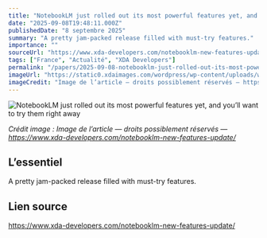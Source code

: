 ```yaml
---
title: "NotebookLM just rolled out its most powerful features yet, and you’ll want to try them right away"
date: "2025-09-08T19:48:11.000Z"
publishedDate: "8 septembre 2025"
summary: "A pretty jam-packed release filled with must-try features."
importance: ""
sourceUrl: "https://www.xda-developers.com/notebooklm-new-features-update/"
tags: ["France", "Actualité", "XDA Developers"]
permalink: "/papers/2025-09-08-notebooklm-just-rolled-out-its-most-powerful-features-yet-and-youll-want-to-try-them-right-away"
imageUrl: "https://static0.xdaimages.com/wordpress/wp-content/uploads/wm/2025/07/notebooklm-on-an-ipad-1.jpg?w=1600&h=900&fit=crop"
imageCredit: "Image de l’article — droits possiblement réservés — https://www.xda-developers.com/notebooklm-new-features-update/"
---
```


![NotebookLM just rolled out its most powerful features yet, and you’ll want to try them right away](https://static0.xdaimages.com/wordpress/wp-content/uploads/wm/2025/07/notebooklm-on-an-ipad-1.jpg?w=1600&h=900&fit=crop)

*Crédit image : Image de l’article — droits possiblement réservés — https://www.xda-developers.com/notebooklm-new-features-update/*

## L’essentiel

A pretty jam-packed release filled with must-try features.

## Lien source

https://www.xda-developers.com/notebooklm-new-features-update/

